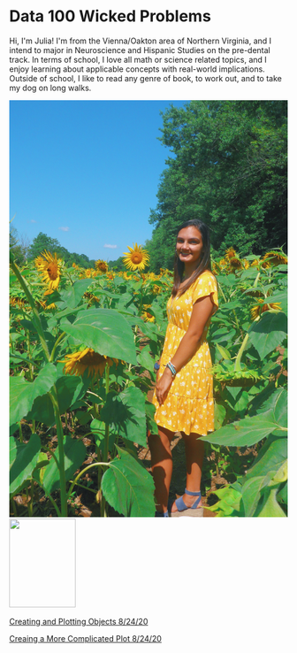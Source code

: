 # Data 100 Wicked Problems

Hi, I'm Julia! I'm from the Vienna/Oakton area of Northern Virginia, and I intend to major in Neuroscience and Hispanic Studies on the pre-dental track. In terms of school, I love all math or science related topics, and I enjoy learning about applicable concepts with real-world implications. Outside of school, I like to read any genre of book, to work out, and to take my dog on long walks. 

![](E289304E-FA29-4207-9A22-EE124A99EE87.jpeg)<img src="photo1.jpg" width="120" height="160" />

[Creating and Plotting Objects 8/24/20](Practice1.md)

[Creaing a More Complicated Plot 8/24/20](Practice2.md)
